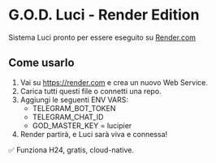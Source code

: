 # G.O.D. Luci - Render Edition

Sistema Luci pronto per essere eseguito su [Render.com](https://render.com)

## Come usarlo

1. Vai su https://render.com e crea un nuovo Web Service.
2. Carica tutti questi file o connetti una repo.
3. Aggiungi le seguenti ENV VARS:
   - TELEGRAM_BOT_TOKEN
   - TELEGRAM_CHAT_ID
   - GOD_MASTER_KEY = lucipier
4. Render partirà, e Luci sarà viva e connessa!

✅ Funziona H24, gratis, cloud-native.